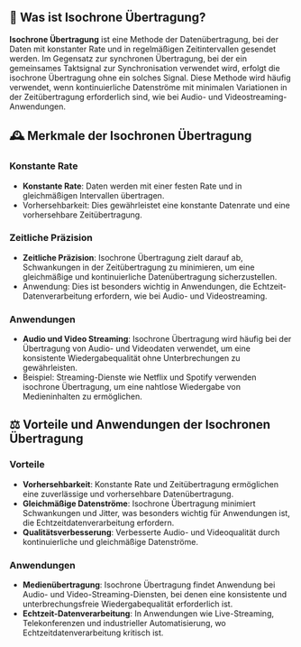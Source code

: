 ## 📌 Was ist Isochrone Übertragung?

**Isochrone Übertragung** ist eine Methode der Datenübertragung, bei der Daten mit konstanter Rate und in regelmäßigen Zeitintervallen gesendet werden. Im Gegensatz zur synchronen Übertragung, bei der ein gemeinsames Taktsignal zur Synchronisation verwendet wird, erfolgt die isochrone Übertragung ohne ein solches Signal. Diese Methode wird häufig verwendet, wenn kontinuierliche Datenströme mit minimalen Variationen in der Zeitübertragung erforderlich sind, wie bei Audio- und Videostreaming-Anwendungen.

## 🕰️ Merkmale der Isochronen Übertragung

### Konstante Rate

- **Konstante Rate**: Daten werden mit einer festen Rate und in gleichmäßigen Intervallen übertragen.
- Vorhersehbarkeit: Dies gewährleistet eine konstante Datenrate und eine vorhersehbare Zeitübertragung.

### Zeitliche Präzision

- **Zeitliche Präzision**: Isochrone Übertragung zielt darauf ab, Schwankungen in der Zeitübertragung zu minimieren, um eine gleichmäßige und kontinuierliche Datenübertragung sicherzustellen.
- Anwendung: Dies ist besonders wichtig in Anwendungen, die Echtzeit-Datenverarbeitung erfordern, wie bei Audio- und Videostreaming.

### Anwendungen

- **Audio und Video Streaming**: Isochrone Übertragung wird häufig bei der Übertragung von Audio- und Videodaten verwendet, um eine konsistente Wiedergabequalität ohne Unterbrechungen zu gewährleisten.
- Beispiel: Streaming-Dienste wie Netflix und Spotify verwenden isochrone Übertragung, um eine nahtlose Wiedergabe von Medieninhalten zu ermöglichen.

## ⚖️ Vorteile und Anwendungen der Isochronen Übertragung

### Vorteile

- **Vorhersehbarkeit**: Konstante Rate und Zeitübertragung ermöglichen eine zuverlässige und vorhersehbare Datenübertragung.
- **Gleichmäßige Datenströme**: Isochrone Übertragung minimiert Schwankungen und Jitter, was besonders wichtig für Anwendungen ist, die Echtzeitdatenverarbeitung erfordern.
- **Qualitätsverbesserung**: Verbesserte Audio- und Videoqualität durch kontinuierliche und gleichmäßige Datenströme.

### Anwendungen

- **Medienübertragung**: Isochrone Übertragung findet Anwendung bei Audio- und Video-Streaming-Diensten, bei denen eine konsistente und unterbrechungsfreie Wiedergabequalität erforderlich ist.
- **Echtzeit-Datenverarbeitung**: In Anwendungen wie Live-Streaming, Telekonferenzen und industrieller Automatisierung, wo Echtzeitdatenverarbeitung kritisch ist.


